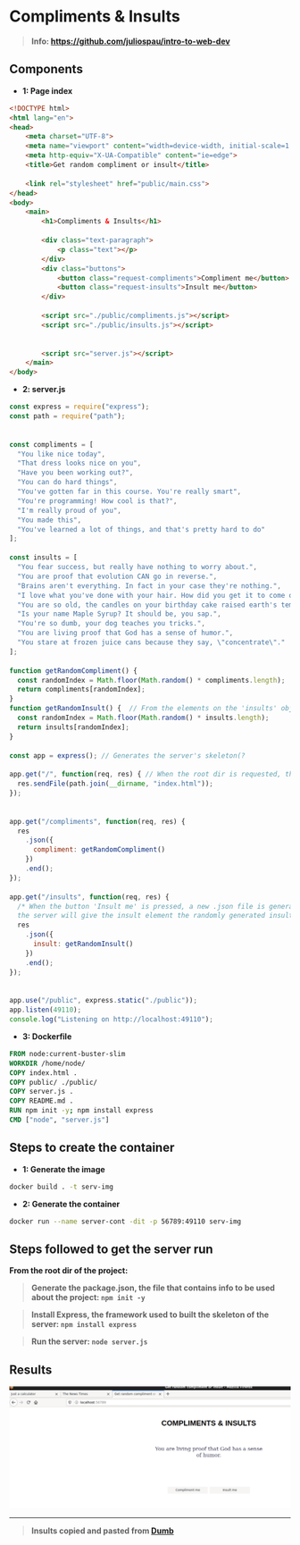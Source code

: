 # Compliments & Insults

> **Info: https://github.com/juliospau/intro-to-web-dev**

## Components

- **1: Page index**

```html
<!DOCTYPE html>
<html lang="en">
<head>
    <meta charset="UTF-8">
    <meta name="viewport" content="width=device-width, initial-scale=1.0">
    <meta http-equiv="X-UA-Compatible" content="ie=edge">
    <title>Get random compliment or insult</title>

    <link rel="stylesheet" href="public/main.css">
</head>
<body>
    <main>
        <h1>Compliments & Insults</h1>
        
        <div class="text-paragraph">
            <p class="text"></p>
        </div>
        <div class="buttons">
            <button class="request-compliments">Compliment me</button>
            <button class="request-insults">Insult me</button>
        </div>

        <script src="./public/compliments.js"></script>
        <script src="./public/insults.js"></script>
       
     
        <script src="server.js"></script>
    </main>
</body>
```

- **2: server.js**

```javascript
const express = require("express");
const path = require("path");


const compliments = [
  "You like nice today",
  "That dress looks nice on you",
  "Have you been working out?",
  "You can do hard things",
  "You've gotten far in this course. You're really smart",
  "You're programming! How cool is that?",
  "I'm really proud of you",
  "You made this",
  "You've learned a lot of things, and that's pretty hard to do"
];

const insults = [
  "You fear success, but really have nothing to worry about.",
  "You are proof that evolution CAN go in reverse.",
  "Brains aren't everything. In fact in your case they're nothing.",
  "I love what you've done with your hair. How did you get it to come out of one nostril like that?",
  "You are so old, the candles on your birthday cake raised earth's temperature by 3 degrees.",
  "Is your name Maple Syrup? It should be, you sap.",
  "You're so dumb, your dog teaches you tricks.",
  "You are living proof that God has a sense of humor.",
  "You stare at frozen juice cans because they say, \"concentrate\"."
];

function getRandomCompliment() {
  const randomIndex = Math.floor(Math.random() * compliments.length);
  return compliments[randomIndex];
}
function getRandomInsult() {  // From the elements on the 'insults' object, returns a random insult
  const randomIndex = Math.floor(Math.random() * insults.length);
  return insults[randomIndex];
}

const app = express(); // Generates the server's skeleton(?

app.get("/", function(req, res) { // When the root dir is requested, the server responds with the index.html file
  res.sendFile(path.join(__dirname, "index.html"));
});


app.get("/compliments", function(req, res) {
  res
    .json({
      compliment: getRandomCompliment()
    })
    .end();
});

app.get("/insults", function(req, res) {
  /* When the button 'Insult me' is pressed, a new .json file is generated and inside that file 
  the server will give the insult element the randomly generated insult*/
  res
    .json({
      insult: getRandomInsult()
    })
    .end();
});


app.use("/public", express.static("./public"));
app.listen(49110);
console.log("Listening on http://localhost:49110");
```

- **3: Dockerfile**

```dockerfile
FROM node:current-buster-slim
WORKDIR /home/node/
COPY index.html .
COPY public/ ./public/
COPY server.js .
COPY README.md .
RUN npm init -y; npm install express
CMD ["node", "server.js"]
```

## Steps to create the container

- **1: Generate the image**

```bash
docker build . -t serv-img
```

- **2: Generate the container**

```bash
docker run --name server-cont -dit -p 56789:49110 serv-img
```

## Steps followed to get the server run

**From the root dir of the project:**

> **Generate the package.json, the file that contains info to be used about the project: `npm init -y`**

> **Install Express, the framework used to built the skeleton of the server: `npm install express`**

> **Run the server: `node server.js`**

## Results

![Result](result.png)

---

> **Insults copied and pasted from [Dumb](http://www.dumb.com/insults/ "Dumb insults")**
